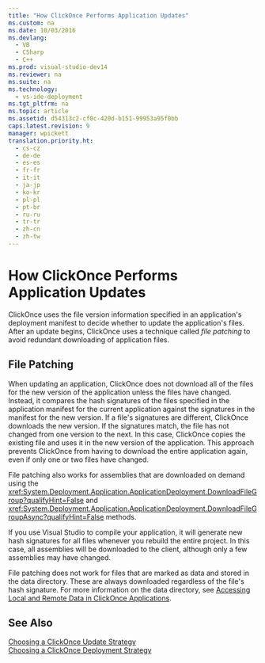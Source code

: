 ```yaml
---
title: "How ClickOnce Performs Application Updates"
ms.custom: na
ms.date: 10/03/2016
ms.devlang: 
  - VB
  - CSharp
  - C++
ms.prod: visual-studio-dev14
ms.reviewer: na
ms.suite: na
ms.technology: 
  - vs-ide-deployment
ms.tgt_pltfrm: na
ms.topic: article
ms.assetid: d54313c2-cf0c-420d-b151-99953a95f0bb
caps.latest.revision: 9
manager: wpickett
translation.priority.ht: 
  - cs-cz
  - de-de
  - es-es
  - fr-fr
  - it-it
  - ja-jp
  - ko-kr
  - pl-pl
  - pt-br
  - ru-ru
  - tr-tr
  - zh-cn
  - zh-tw
---
```

# How ClickOnce Performs Application Updates
ClickOnce uses the file version information specified in an application's deployment manifest to decide whether to update the application's files. After an update begins, ClickOnce uses a technique called *file patching* to avoid redundant downloading of application files.  
  
## File Patching  
 When updating an application, ClickOnce does not download all of the files for the new version of the application unless the files have changed. Instead, it compares the hash signatures of the files specified in the application manifest for the current application against the signatures in the manifest for the new version. If a file's signatures are different, ClickOnce downloads the new version. If the signatures match, the file has not changed from one version to the next. In this case, ClickOnce copies the existing file and uses it in the new version of the application. This approach prevents ClickOnce from having to download the entire application again, even if only one or two files have changed.  
  
 File patching also works for assemblies that are downloaded on demand using the <xref:System.Deployment.Application.ApplicationDeployment.DownloadFileGroup?qualifyHint=False> and <xref:System.Deployment.Application.ApplicationDeployment.DownloadFileGroupAsync?qualifyHint=False> methods.  
  
 If you use Visual Studio to compile your application, it will generate new hash signatures for all files whenever you rebuild the entire project. In this case, all assemblies will be downloaded to the client, although only a few assemblies may have changed.  
  
 File patching does not work for files that are marked as data and stored in the data directory. These are always downloaded regardless of the file's hash signature. For more information on the data directory, see [Accessing Local and Remote Data in ClickOnce Applications](../VS_IDE/Accessing-Local-and-Remote-Data-in-ClickOnce-Applications.md).  
  
## See Also  
 [Choosing a ClickOnce Update Strategy](../VS_IDE/Choosing-a-ClickOnce-Update-Strategy.md)   
 [Choosing a ClickOnce Deployment Strategy](../VS_IDE/Choosing-a-ClickOnce-Deployment-Strategy.md)